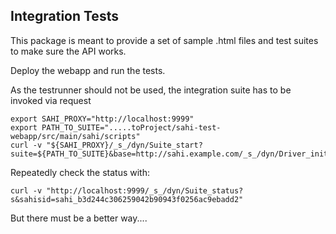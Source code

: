 ## Integration Tests

This package is meant to provide a set of sample .html files and test suites to make sure the API works.

Deploy the webapp and run the tests.

As the testrunner should not be used, the integration suite has to be invoked via request

    export SAHI_PROXY="http://localhost:9999"
    export PATH_TO_SUITE=".....toProject/sahi-test-webapp/src/main/sahi/scripts"
    curl -v "${SAHI_PROXY}/_s_/dyn/Suite_start?suite=${PATH_TO_SUITE}&base=http://sahi.example.com/_s_/dyn/Driver_initialized&threads=1&sahisid=sahi_b3d244c306259042b90943f0256ac9ebadd2&browserType=firefox&html=${PATH_TO_LOG}"

Repeatedly check the status with:

    curl -v "http://localhost:9999/_s_/dyn/Suite_status?s&sahisid=sahi_b3d244c306259042b90943f0256ac9ebadd2"

But there must be a better way....

